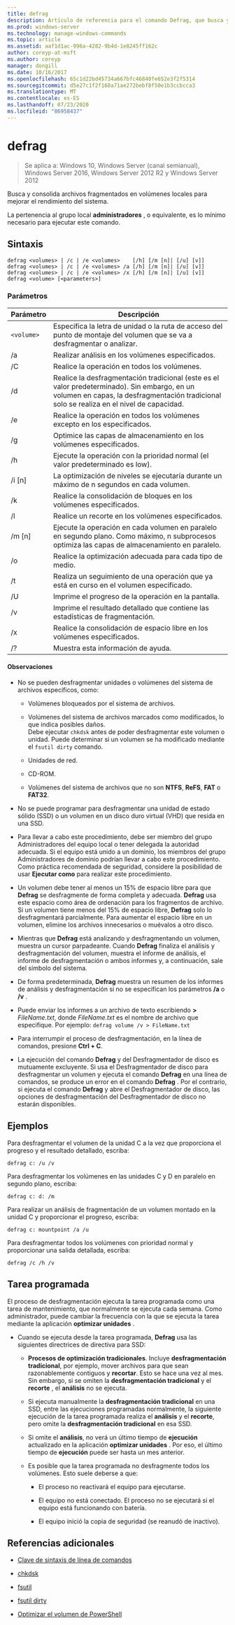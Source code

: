 ```yaml
---
title: defrag
description: Artículo de referencia para el comando Defrag, que busca y consolida archivos fragmentados en volúmenes locales para mejorar el rendimiento del sistema.
ms.prod: windows-server
ms.technology: manage-windows-commands
ms.topic: article
ms.assetid: aaf1d1ac-996a-4282-9b4d-1e8245ff162c
author: coreyp-at-msft
ms.author: coreyp
manager: dongill
ms.date: 10/16/2017
ms.openlocfilehash: 65c1d22bd45734a667bfc46840fe652e3f2f5314
ms.sourcegitcommit: d5e27c1f2f168a71ae272bebf8f50e1b3ccbcca3
ms.translationtype: MT
ms.contentlocale: es-ES
ms.lasthandoff: 07/23/2020
ms.locfileid: "86958437"
---
```

# <a name="defrag"></a>defrag

> Se aplica a: Windows 10, Windows Server (canal semianual), Windows Server 2016, Windows Server 2012 R2 y Windows Server 2012

Busca y consolida archivos fragmentados en volúmenes locales para mejorar el rendimiento del sistema.

La pertenencia al grupo local **administradores** , o equivalente, es lo mínimo necesario para ejecutar este comando.

## <a name="syntax"></a>Sintaxis

```
defrag <volumes> | /c | /e <volumes>    [/h] [/m [n]| [/u] [v]]
defrag <volumes> | /c | /e <volumes> /a [/h] [/m [n]| [/u] [v]]
defrag <volumes> | /c | /e <volumes> /x [/h] [/m [n]| [/u] [v]]
defrag <volume> [<parameters>]
```

### <a name="parameters"></a>Parámetros

| Parámetro | Descripción |
| --------- | ----------- |
| `<volume>` | Especifica la letra de unidad o la ruta de acceso del punto de montaje del volumen que se va a desfragmentar o analizar. |
| /a | Realizar análisis en los volúmenes especificados. |
| /C | Realice la operación en todos los volúmenes. |
| /d | Realice la desfragmentación tradicional (este es el valor predeterminado). Sin embargo, en un volumen en capas, la desfragmentación tradicional solo se realiza en el nivel de capacidad. |
| /e | Realice la operación en todos los volúmenes excepto en los especificados. |
| /g | Optimice las capas de almacenamiento en los volúmenes especificados. |
| /h | Ejecute la operación con la prioridad normal (el valor predeterminado es low). |
| /i [n] | La optimización de niveles se ejecutaría durante un máximo de n segundos en cada volumen. |
| /k | Realice la consolidación de bloques en los volúmenes especificados. |
| /l | Realice un recorte en los volúmenes especificados. |
| /m [n] | Ejecute la operación en cada volumen en paralelo en segundo plano. Como máximo, n subprocesos optimiza las capas de almacenamiento en paralelo. |
| /o | Realice la optimización adecuada para cada tipo de medio. |
| /t | Realiza un seguimiento de una operación que ya está en curso en el volumen especificado. |
| /U | Imprime el progreso de la operación en la pantalla. |
| /v | Imprime el resultado detallado que contiene las estadísticas de fragmentación. |
| /x | Realice la consolidación de espacio libre en los volúmenes especificados. |
| /? | Muestra esta información de ayuda. |

#### <a name="remarks"></a>Observaciones

- No se pueden desfragmentar unidades o volúmenes del sistema de archivos específicos, como:

  - Volúmenes bloqueados por el sistema de archivos.

  - Volúmenes del sistema de archivos marcados como modificados, lo que indica posibles daños.<br>Debe ejecutar `chkdsk` antes de poder desfragmentar este volumen o unidad. Puede determinar si un volumen se ha modificado mediante el `fsutil dirty` comando.

  - Unidades de red.

  - CD-ROM.

  - Volúmenes del sistema de archivos que no son **NTFS**, **ReFS**, **FAT** o **FAT32**.

- No se puede programar para desfragmentar una unidad de estado sólido (SSD) o un volumen en un disco duro virtual (VHD) que resida en una SSD.

- Para llevar a cabo este procedimiento, debe ser miembro del grupo Administradores del equipo local o tener delegada la autoridad adecuada. Si el equipo está unido a un dominio, los miembros del grupo Administradores de dominio podrían llevar a cabo este procedimiento. Como práctica recomendada de seguridad, considere la posibilidad de usar **Ejecutar como** para realizar este procedimiento.

- Un volumen debe tener al menos un 15% de espacio libre para que **Defrag** se desfragmente de forma completa y adecuada. **Defrag** usa este espacio como área de ordenación para los fragmentos de archivo. Si un volumen tiene menos del 15% de espacio libre, **Defrag** solo lo desfragmentará parcialmente. Para aumentar el espacio libre en un volumen, elimine los archivos innecesarios o muévalos a otro disco.

- Mientras que **Defrag** está analizando y desfragmentando un volumen, muestra un cursor parpadeante. Cuando **Defrag** finaliza el análisis y desfragmentación del volumen, muestra el informe de análisis, el informe de desfragmentación o ambos informes y, a continuación, sale del símbolo del sistema.

- De forma predeterminada, **Defrag** muestra un resumen de los informes de análisis y desfragmentación si no se especifican los parámetros **/a** o **/v** .

- Puede enviar los informes a un archivo de texto escribiendo **>** <em>FileName.txt</em>, donde *FileName.txt* es el nombre de archivo que especifique. Por ejemplo: `defrag volume /v > FileName.txt`

- Para interrumpir el proceso de desfragmentación, en la línea de comandos, presione **Ctrl + C**.

- La ejecución del comando **Defrag** y del Desfragmentador de disco es mutuamente excluyente. Si usa el Desfragmentador de disco para desfragmentar un volumen y ejecuta el comando **Defrag** en una línea de comandos, se produce un error en el comando **Defrag** . Por el contrario, si ejecuta el comando **Defrag** y abre el Desfragmentador de disco, las opciones de desfragmentación del Desfragmentador de disco no estarán disponibles.

## <a name="examples"></a>Ejemplos

Para desfragmentar el volumen de la unidad C a la vez que proporciona el progreso y el resultado detallado, escriba:

```
defrag c: /u /v
```

Para desfragmentar los volúmenes en las unidades C y D en paralelo en segundo plano, escriba:

```
defrag c: d: /m
```

Para realizar un análisis de fragmentación de un volumen montado en la unidad C y proporcionar el progreso, escriba:

```
defrag c: mountpoint /a /u
```

Para desfragmentar todos los volúmenes con prioridad normal y proporcionar una salida detallada, escriba:

```
defrag /c /h /v
```

## <a name="scheduled-task"></a>Tarea programada

El proceso de desfragmentación ejecuta la tarea programada como una tarea de mantenimiento, que normalmente se ejecuta cada semana. Como administrador, puede cambiar la frecuencia con la que se ejecuta la tarea mediante la aplicación **optimizar unidades** .

- Cuando se ejecuta desde la tarea programada, **Defrag** usa las siguientes directrices de directiva para SSD:

  - **Procesos de optimización tradicionales**. Incluye **desfragmentación tradicional**, por ejemplo, mover archivos para que sean razonablemente contiguos y **recortar**. Esto se hace una vez al mes. Sin embargo, si se omiten la **desfragmentación tradicional** y el **recorte** , el **análisis** no se ejecuta.

  - Si ejecuta manualmente la **desfragmentación tradicional** en una SSD, entre las ejecuciones programadas normalmente, la siguiente ejecución de la tarea programada realiza el **análisis** y el **recorte**, pero omite la **desfragmentación tradicional** en esa SSD.

  - Si omite el **análisis**, no verá un último tiempo de **ejecución** actualizado en la aplicación **optimizar unidades** . Por eso, el último tiempo de **ejecución** puede ser hasta un mes anterior.

  - Es posible que la tarea programada no desfragmente todos los volúmenes. Esto suele deberse a que:

    - El proceso no reactivará el equipo para ejecutarse.

    - El equipo no está conectado. El proceso no se ejecutará si el equipo está funcionando con batería.

    - El equipo inició la copia de seguridad (se reanudó de inactivo).

## <a name="additional-references"></a>Referencias adicionales

- [Clave de sintaxis de línea de comandos](command-line-syntax-key.md)

- [chkdsk](chkdsk.md)

- [fsutil](fsutil.md)

- [fsutil dirty](fsutil-dirty.md)

- [Optimizar el volumen de PowerShell](/powershell/module/storage/optimize-volume?view=win10-ps)

